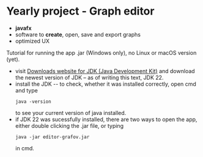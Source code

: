 # Yearly project - Graph editor

- **javafx**
- software to **create**, open, save and export graphs
- optimized UX

Tutorial for running the app .jar (Windows only), no Linux or macOS version (yet).
- visit [Downloads website for JDK (Java Development Kit)](https://www.oracle.com/java/technologies/downloads/) and download the newest version of JDK &ndash; as of writing this text, JDK 22.
- install the JDK -- to check, whether it was installed correctly, open cmd and type
  ```shell
  java -version
  ```
  to see your current version of java installed.
- if JDK 22 was sucessfully installed, there are two ways to open the app, either double clicking the .jar file, or typing
  ```shell
  java -jar editor-grafov.jar 
  ```
  in cmd.
